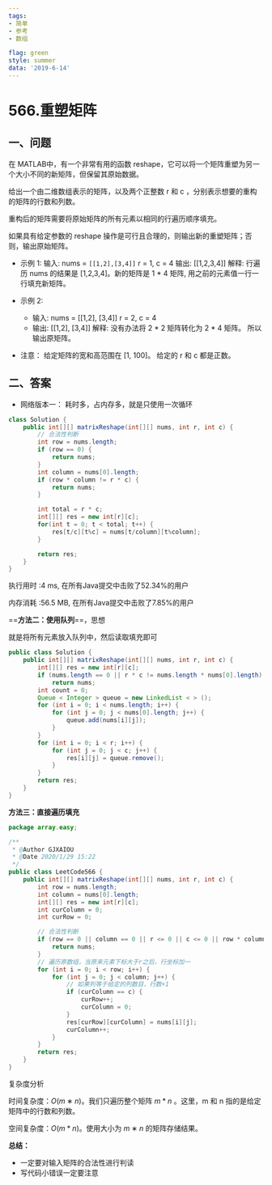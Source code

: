 ```yaml
---
tags: 
- 简单
- 参考
- 数组

flag: green
style: summer
data: '2019-6-14'
---
```



# 566.重塑矩阵

## 一、问题

在 MATLAB中，有一个非常有用的函数 reshape，它可以将一个矩阵重塑为另一个大小不同的新矩阵，但保留其原始数据。

给出一个由二维数组表示的矩阵，以及两个正整数 r 和 c ，分别表示想要的重构的矩阵的行数和列数。

重构后的矩阵需要将原始矩阵的所有元素以相同的行遍历顺序填充。

如果具有给定参数的 reshape 操作是可行且合理的，则输出新的重塑矩阵；否则，输出原始矩阵。

- 示例 1: 
输入: 
nums = `[[1,2],[3,4]]`
r = 1, c = 4
输出: 
[[1,2,3,4]]
解释:
行遍历 nums 的结果是 [1,2,3,4]。新的矩阵是 1 * 4 矩阵, 用之前的元素值一行一行填充新矩阵。

- 示例 2:
  - 输入: 
nums = 
[[1,2],
 [3,4]]
r = 2, c = 4
  - 输出: 
[[1,2],
 [3,4]]
解释:
没有办法将 2 * 2 矩阵转化为 2 * 4 矩阵。 所以输出原矩阵。

- 注意：
给定矩阵的宽和高范围在 [1, 100]。
给定的 r 和 c 都是正数。



## 二、答案

- 网络版本一：
耗时多，占内存多，就是只使用一次循环
```java
class Solution {
    public int[][] matrixReshape(int[][] nums, int r, int c) {
        // 合法性判断
        int row = nums.length;
        if (row == 0) {
            return nums;
        }
        int column = nums[0].length;
        if (row * column != r * c) {
            return nums;
        }

        int total = r * c;
        int[][] res = new int[r][c];
        for(int t = 0; t < total; t++) {
            res[t/c][t%c] = nums[t/column][t%column];
        }

        return res;
    }
}

```
执行用时 :4 ms, 在所有Java提交中击败了52.34%的用户

内存消耗 :56.5 MB, 在所有Java提交中击败了7.85%的用户

==**方法二：使用队列**==，思想

就是将所有元素放入队列中，然后读取填充即可

```java
public class Solution {
    public int[][] matrixReshape(int[][] nums, int r, int c) {
        int[][] res = new int[r][c];
        if (nums.length == 0 || r * c != nums.length * nums[0].length)
            return nums;
        int count = 0;
        Queue < Integer > queue = new LinkedList < > ();
        for (int i = 0; i < nums.length; i++) {
            for (int j = 0; j < nums[0].length; j++) {
                queue.add(nums[i][j]);
            }
        }
        for (int i = 0; i < r; i++) {
            for (int j = 0; j < c; j++) {
                res[i][j] = queue.remove();
            }
        }
        return res;
    }
}

```



**方法三：直接遍历填充**

```java
package array.easy;

/**
 * @Author GJXAIOU
 * @Date 2020/1/29 15:22
 */
public class LeetCode566 {
    public int[][] matrixReshape(int[][] nums, int r, int c) {
        int row = nums.length;
        int column = nums[0].length;
        int[][] res = new int[r][c];
        int curColumn = 0;
        int curRow = 0;

        // 合法性判断
        if (row == 0 || column == 0 || r <= 0 || c <= 0 || row * column != r * c) {
            return nums;
        }
        // 遍历原数组，当原来元素下标大于r之后，行坐标加一
        for (int i = 0; i < row; i++) {
            for (int j = 0; j < column; j++) {
                // 如果列等于给定的列数目，行数+1
                if (curColumn == c) {
                    curRow++;
                    curColumn = 0;
                }
                res[curRow][curColumn] = nums[i][j];
                curColumn++;
            }
        }
        return res;
    }
}

```

复杂度分析

时间复杂度：$O(m∗n)$。我们只遍历整个矩阵 $m*n$ 。这里，m 和 n 指的是给定矩阵中的行数和列数。

空间复杂度：$O(m*n)$。使用大小为 $m∗n$ 的矩阵存储结果。



**总结：**
- 一定要对输入矩阵的合法性进行判读
- 写代码小错误一定要注意